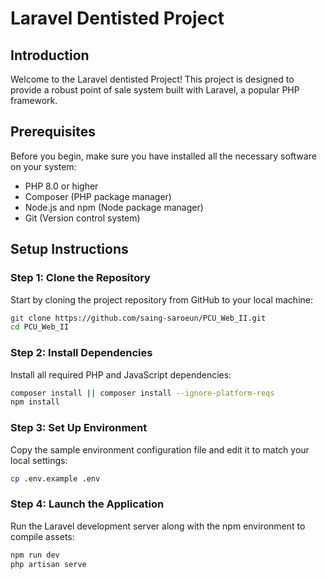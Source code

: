 # Laravel Dentisted Project

## Introduction

Welcome to the Laravel dentisted Project! This project is designed to provide a robust point of sale system built with
Laravel, a popular PHP framework.

## Prerequisites

Before you begin, make sure you have installed all the necessary software on your system:

-   PHP 8.0 or higher
-   Composer (PHP package manager)
-   Node.js and npm (Node package manager)
-   Git (Version control system)

## Setup Instructions

### Step 1: Clone the Repository

Start by cloning the project repository from GitHub to your local machine:

```bash
git clone https://github.com/saing-saroeun/PCU_Web_II.git
cd PCU_Web_II
```

### Step 2: Install Dependencies

Install all required PHP and JavaScript dependencies:

```bash
composer install || composer install --ignore-platform-reqs
npm install
```

### Step 3: Set Up Environment

Copy the sample environment configuration file and edit it to match your local settings:

```bash
cp .env.example .env
```

### Step 4: Launch the Application

Run the Laravel development server along with the npm environment to compile assets:

```bash
npm run dev
php artisan serve
```
